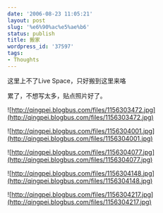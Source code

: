 ```yaml
---
date: '2006-08-23 11:05:21'
layout: post
slug: '%e6%90%ac%e5%ae%b6'
status: publish
title: 搬家
wordpress_id: '37597'
tags:
- Thoughts
---
```


这里上不了Live Space，只好搬到这里来咯

累了，不想写太多，贴点照片好了。

![http://qingpei.blogbus.com/files/1156303472.jpg](http://qingpei.blogbus.com/files/1156303472.jpg)

![http://qingpei.blogbus.com/files/1156304001.jpg](http://qingpei.blogbus.com/files/1156304001.jpg)

![http://qingpei.blogbus.com/files/1156304077.jpg](http://qingpei.blogbus.com/files/1156304077.jpg)

![http://qingpei.blogbus.com/files/1156304148.jpg](http://qingpei.blogbus.com/files/1156304148.jpg)

![http://qingpei.blogbus.com/files/1156304217.jpg](http://qingpei.blogbus.com/files/1156304217.jpg)
